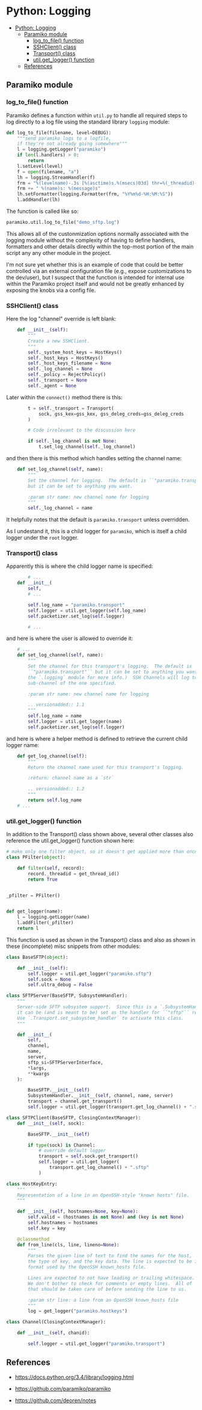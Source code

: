 # Python: Logging

- [Python: Logging](#python-logging)
    - [Paramiko module](#paramiko-module)
        - [log_to_file() function](#logtofile-function)
        - [SSHClient() class](#sshclient-class)
        - [Transport() class](#transport-class)
        - [util.get_logger() function](#utilgetlogger-function)
    - [References](#references)

## Paramiko module

### log_to_file() function

Paramiko defines a function within `util.py` to handle all required steps to
log directly to a log file using the standard library `logging` module:

```python
def log_to_file(filename, level=DEBUG):
    """send paramiko logs to a logfile,
    if they're not already going somewhere"""
    l = logging.getLogger("paramiko")
    if len(l.handlers) > 0:
        return
    l.setLevel(level)
    f = open(filename, "a")
    lh = logging.StreamHandler(f)
    frm = "%(levelname)-.3s [%(asctime)s.%(msecs)03d] thr=%(_threadid)-3d"
    frm += " %(name)s: %(message)s"
    lh.setFormatter(logging.Formatter(frm, "%Y%m%d-%H:%M:%S"))
    l.addHandler(lh)
```

The function is called like so:

```python
paramiko.util.log_to_file("demo_sftp.log")
```

This allows all of the custonmization options normally associated with
the logging module without the complexity of having to define
handlers, formatters and other details directly within the top-most
portion of the main script any any other module in the project.

I'm not sure yet whether this is an example of code that could be better
controlled via an external configuration file (e.g., expose
customizations to the dev/user), but I suspect that the function is
intended for internal use within the Paramiko project itself and would not
be greatly enhanced by exposing the knobs via a config file.

### SSHClient() class

Here the log "channel" override is left blank:

```python
    def __init__(self):
        """
        Create a new SSHClient.
        """
        self._system_host_keys = HostKeys()
        self._host_keys = HostKeys()
        self._host_keys_filename = None
        self._log_channel = None
        self._policy = RejectPolicy()
        self._transport = None
        self._agent = None
```

Later within the `connect()` method there is this:

```python
        t = self._transport = Transport(
            sock, gss_kex=gss_kex, gss_deleg_creds=gss_deleg_creds
        )

        # Code irrelevant to the discussion here

        if self._log_channel is not None:
            t.set_log_channel(self._log_channel)
```

and then there is this method which handles setting the channel name:

```python
    def set_log_channel(self, name):
        """
        Set the channel for logging.  The default is ``"paramiko.transport"``
        but it can be set to anything you want.

        :param str name: new channel name for logging
        """
        self._log_channel = name
```

It helpfully notes that the default is `paramiko.transport` unless overridden.

As I undestand it, this is a child logger for `paramiko`, which is itself a
child logger under the `root` logger.

### Transport() class

Apparently this is where the child logger name is specified:

```python
        # ...
    def __init__(
        self,
        # ...

        self.log_name = "paramiko.transport"
        self.logger = util.get_logger(self.log_name)
        self.packetizer.set_log(self.logger)

        # ...
```

and here is where the user is allowed to override it:

```python
    # ...
    def set_log_channel(self, name):
        """
        Set the channel for this transport's logging.  The default is
        ``"paramiko.transport"`` but it can be set to anything you want. (See
        the `.logging` module for more info.)  SSH Channels will log to a
        sub-channel of the one specified.

        :param str name: new channel name for logging

        .. versionadded:: 1.1
        """
        self.log_name = name
        self.logger = util.get_logger(name)
        self.packetizer.set_log(self.logger)
```

and here is where a helper method is defined to retrieve the current child
logger name:

```python
    def get_log_channel(self):
        """
        Return the channel name used for this transport's logging.

        :return: channel name as a `str`

        .. versionadded:: 1.2
        """
        return self.log_name
    # ...
```

### util.get_logger() function

In addition to the Transport() class shown above, several other classes also
reference the util.get_logger() function shown here:

```python
# make only one filter object, so it doesn't get applied more than once
class PFilter(object):

    def filter(self, record):
        record._threadid = get_thread_id()
        return True


_pfilter = PFilter()


def get_logger(name):
    l = logging.getLogger(name)
    l.addFilter(_pfilter)
    return l
```

This function is used as shown in the Transport() class and also as shown in
these (incomplete) misc snippets from other modules:

```python
class BaseSFTP(object):

    def __init__(self):
        self.logger = util.get_logger("paramiko.sftp")
        self.sock = None
        self.ultra_debug = False
```

```python
class SFTPServer(BaseSFTP, SubsystemHandler):
    """
    Server-side SFTP subsystem support.  Since this is a `.SubsystemHandler`,
    it can be (and is meant to be) set as the handler for ``"sftp"`` requests.
    Use `.Transport.set_subsystem_handler` to activate this class.
    """

    def __init__(
        self,
        channel,
        name,
        server,
        sftp_si=SFTPServerInterface,
        *largs,
        **kwargs
    ):

        BaseSFTP.__init__(self)
        SubsystemHandler.__init__(self, channel, name, server)
        transport = channel.get_transport()
        self.logger = util.get_logger(transport.get_log_channel() + ".sftp")
```

```python
class SFTPClient(BaseSFTP, ClosingContextManager):
    def __init__(self, sock):

        BaseSFTP.__init__(self)

        if type(sock) is Channel:
            # override default logger
            transport = self.sock.get_transport()
            self.logger = util.get_logger(
                transport.get_log_channel() + ".sftp"
            )
```

```python
class HostKeyEntry:
    """
    Representation of a line in an OpenSSH-style "known hosts" file.
    """

    def __init__(self, hostnames=None, key=None):
        self.valid = (hostnames is not None) and (key is not None)
        self.hostnames = hostnames
        self.key = key

    @classmethod
    def from_line(cls, line, lineno=None):
        """
        Parses the given line of text to find the names for the host,
        the type of key, and the key data. The line is expected to be in the
        format used by the OpenSSH known_hosts file.

        Lines are expected to not have leading or trailing whitespace.
        We don't bother to check for comments or empty lines.  All of
        that should be taken care of before sending the line to us.

        :param str line: a line from an OpenSSH known_hosts file
        """
        log = get_logger("paramiko.hostkeys")
```

```python
class Channel(ClosingContextManager):

    def __init__(self, chanid):

        self.logger = util.get_logger("paramiko.transport")
```

## References

- https://docs.python.org/3.4/library/logging.html
- https://github.com/paramiko/paramiko

- https://github.com/deoren/notes
